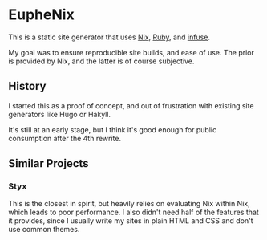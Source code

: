 # EupheNix

This is a static site generator that uses [Nix](https://nixos.org/nix),
[Ruby](https://ruby-lang.org), and [infuse](https://github.com/jucardi/infuse).

My goal was to ensure reproducible site builds, and ease of use. The prior is
provided by Nix, and the latter is of course subjective.

## History

I started this as a proof of concept, and out of frustration with existing site
generators like Hugo or Hakyll.

It's still at an early stage, but I think it's good enough for public
consumption after the 4th rewrite.

## Similar Projects

### Styx

This is the closest in spirit, but heavily relies on evaluating Nix within Nix,
which leads to poor performance. I also didn't need half of the features that it
provides, since I usually write my sites in plain HTML and CSS and don't use
common themes.
